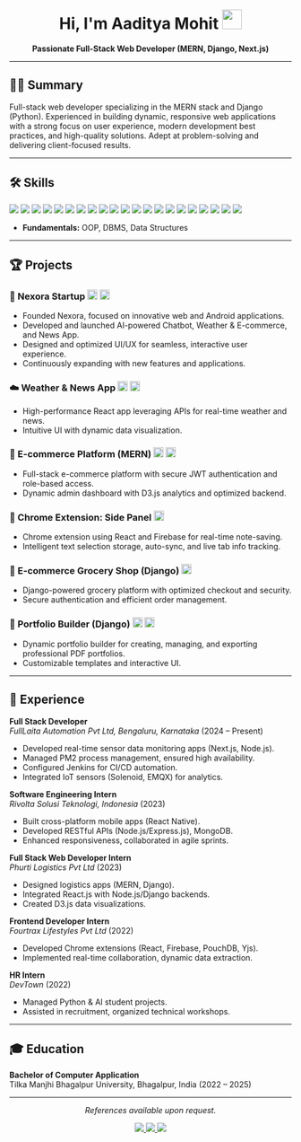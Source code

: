 <h1 align="center">Hi, I'm Aaditya Mohit <img src="https://media.giphy.com/media/hvRJCLFzcasrR4ia7z/giphy.gif" width="35"></h1>

<p align="center">
  <b>Passionate Full-Stack Web Developer (MERN, Django, Next.js)</b>
</p>

---

## 🧑‍💻 Summary

Full-stack web developer specializing in the MERN stack and Django (Python). Experienced in building dynamic, responsive web applications with a strong focus on user experience, modern development best practices, and high-quality solutions. Adept at problem-solving and delivering client-focused results.

---

## 🛠️ Skills

<p>
  <img src="https://img.shields.io/badge/Python-3776AB?style=flat-square&logo=python&logoColor=white"/>
  <img src="https://img.shields.io/badge/Java-007396?style=flat-square&logo=java&logoColor=white"/>
  <img src="https://img.shields.io/badge/JavaScript-F7DF1E?style=flat-square&logo=javascript&logoColor=black"/>
  <img src="https://img.shields.io/badge/HTML5-E34F26?style=flat-square&logo=html5&logoColor=white"/>
  <img src="https://img.shields.io/badge/CSS3-1572B6?style=flat-square&logo=css3&logoColor=white"/>
  <img src="https://img.shields.io/badge/React-20232A?style=flat-square&logo=react&logoColor=61DAFB"/>
  <img src="https://img.shields.io/badge/React_Native-20232A?style=flat-square&logo=react&logoColor=61DAFB"/>
  <img src="https://img.shields.io/badge/Express.js-404D59?style=flat-square&logo=express&logoColor=white"/>
  <img src="https://img.shields.io/badge/Node.js-339933?style=flat-square&logo=node.js&logoColor=white"/>
  <img src="https://img.shields.io/badge/Django-092E20?style=flat-square&logo=django&logoColor=white"/>
  <img src="https://img.shields.io/badge/Next.js-000000?style=flat-square&logo=next.js&logoColor=white"/>
  <img src="https://img.shields.io/badge/MongoDB-4EA94B?style=flat-square&logo=mongodb&logoColor=white"/>
  <img src="https://img.shields.io/badge/SQL-4479A1?style=flat-square&logo=postgresql&logoColor=white"/>
  <img src="https://img.shields.io/badge/Git-F05032?style=flat-square&logo=git&logoColor=white"/>
  <img src="https://img.shields.io/badge/GitHub-181717?style=flat-square&logo=github&logoColor=white"/>
  <img src="https://img.shields.io/badge/Netlify-00C7B7?style=flat-square&logo=netlify&logoColor=white"/>
  <img src="https://img.shields.io/badge/Unix-4EAA25?style=flat-square&logo=gnubash&logoColor=white"/>
  <img src="https://img.shields.io/badge/Webpack-8DD6F9?style=flat-square&logo=webpack&logoColor=black"/>
  <img src="https://img.shields.io/badge/VS%20Code-007ACC?style=flat-square&logo=visual-studio-code&logoColor=white"/>
  <img src="https://img.shields.io/badge/Firebase-FFCA28?style=flat-square&logo=firebase&logoColor=black"/>
  <img src="https://img.shields.io/badge/Figma-F24E1E?style=flat-square&logo=figma&logoColor=white"/>
</p>

- **Fundamentals:** OOP, DBMS, Data Structures

---

## 🏆 Projects

### 🚀 Nexora Startup [<img src="https://img.shields.io/badge/GitHub-181717?style=flat-square&logo=github&logoColor=white" height="18"/>](#) [<img src="https://img.shields.io/badge/Live-00C7B7?style=flat-square&logo=netlify&logoColor=white" height="18"/>](#)
- Founded Nexora, focused on innovative web and Android applications.
- Developed and launched AI-powered Chatbot, Weather & E-commerce, and News App.
- Designed and optimized UI/UX for seamless, interactive user experience.
- Continuously expanding with new features and applications.

### ☁️ Weather & News App [<img src="https://img.shields.io/badge/GitHub-181717?style=flat-square&logo=github&logoColor=white" height="18"/>](#) [<img src="https://img.shields.io/badge/Live-00C7B7?style=flat-square&logo=netlify&logoColor=white" height="18"/>](#)
- High-performance React app leveraging APIs for real-time weather and news.
- Intuitive UI with dynamic data visualization.

### 🛒 E-commerce Platform (MERN) [<img src="https://img.shields.io/badge/GitHub-181717?style=flat-square&logo=github&logoColor=white" height="18"/>](#) [<img src="https://img.shields.io/badge/Live-00C7B7?style=flat-square&logo=netlify&logoColor=white" height="18"/>](#)
- Full-stack e-commerce platform with secure JWT authentication and role-based access.
- Dynamic admin dashboard with D3.js analytics and optimized backend.

### 🧩 Chrome Extension: Side Panel [<img src="https://img.shields.io/badge/GitHub-181717?style=flat-square&logo=github&logoColor=white" height="18"/>](#)
- Chrome extension using React and Firebase for real-time note-saving.
- Intelligent text selection storage, auto-sync, and live tab info tracking.

### 🥦 E-commerce Grocery Shop (Django) [<img src="https://img.shields.io/badge/GitHub-181717?style=flat-square&logo=github&logoColor=white" height="18"/>](#)
- Django-powered grocery platform with optimized checkout and security.
- Secure authentication and efficient order management.

### 📝 Portfolio Builder (Django) [<img src="https://img.shields.io/badge/GitHub-181717?style=flat-square&logo=github&logoColor=white" height="18"/>](#) [<img src="https://img.shields.io/badge/Live-00C7B7?style=flat-square&logo=netlify&logoColor=white" height="18"/>](#)
- Dynamic portfolio builder for creating, managing, and exporting professional PDF portfolios.
- Customizable templates and interactive UI.

---

## 💼 Experience

**Full Stack Developer**  
*FullLaita Automation Pvt Ltd, Bengaluru, Karnataka* (2024 – Present)  
- Developed real-time sensor data monitoring apps (Next.js, Node.js).
- Managed PM2 process management, ensured high availability.
- Configured Jenkins for CI/CD automation.
- Integrated IoT sensors (Solenoid, EMQX) for analytics.

**Software Engineering Intern**  
*Rivolta Solusi Teknologi, Indonesia* (2023)  
- Built cross-platform mobile apps (React Native).
- Developed RESTful APIs (Node.js/Express.js), MongoDB.
- Enhanced responsiveness, collaborated in agile sprints.

**Full Stack Web Developer Intern**  
*Phurti Logistics Pvt Ltd* (2023)  
- Designed logistics apps (MERN, Django).
- Integrated React.js with Node.js/Django backends.
- Created D3.js data visualizations.

**Frontend Developer Intern**  
*Fourtrax Lifestyles Pvt Ltd* (2022)  
- Developed Chrome extensions (React, Firebase, PouchDB, Yjs).
- Implemented real-time collaboration, dynamic data extraction.

**HR Intern**  
*DevTown* (2022)  
- Managed Python & AI student projects.
- Assisted in recruitment, organized technical workshops.

---

## 🎓 Education

**Bachelor of Computer Application**  
Tilka Manjhi Bhagalpur University, Bhagalpur, India (2022 – 2025)

---

<p align="center">
  <i>References available upon request.</i>
</p>

<p align="center">
  <a href="https://www.linkedin.com/in/YOUR_LINKEDIN_PROFILE" target="_blank">
    <img src="https://img.shields.io/badge/LinkedIn-0A66C2?style=flat-square&logo=linkedin&logoColor=white"/>
  </a>
  <a href="mailto:YOUR_EMAIL@gmail.com">
    <img src="https://img.shields.io/badge/Email-D14836?style=flat-square&logo=gmail&logoColor=white"/>
  </a>
  <a href="https://port-folio-eight-lake.vercel.app/" target="_blank">
    <img src="https://img.shields.io/badge/Portfolio-24292F?style=flat-square&logo=githubpages&logoColor=white"/>
  </a>
</p>
